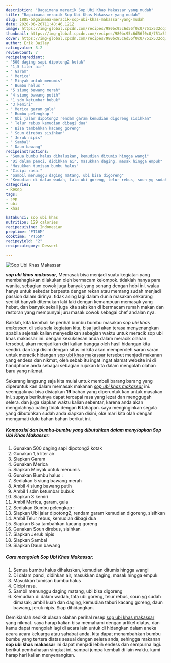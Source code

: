 ```yaml
---
description: "Bagaimana meracik Sop Ubi Khas Makassar yang mudah"
title: "Bagaimana meracik Sop Ubi Khas Makassar yang mudah"
slug: 1885-bagaimana-meracik-sop-ubi-khas-makassar-yang-mudah
date: 2020-06-26T11:48:46.121Z
image: https://img-global.cpcdn.com/recipes/980bc95c6d56f0c0/751x532cq70/sop-ubi-khas-makassar-foto-resep-utama.jpg
thumbnail: https://img-global.cpcdn.com/recipes/980bc95c6d56f0c0/751x532cq70/sop-ubi-khas-makassar-foto-resep-utama.jpg
cover: https://img-global.cpcdn.com/recipes/980bc95c6d56f0c0/751x532cq70/sop-ubi-khas-makassar-foto-resep-utama.jpg
author: Erik Bailey
ratingvalue: 3.2
reviewcount: 7
recipeingredient:
- "500 daging sapi dipotong2 kotak"
- "1,5 liter air"
- " Garam"
- " Merica"
- " Minyak untuk menumis"
- " Bumbu halus "
- "5 siung bawang merah"
- "4 siung bawang putih"
- "1 sdm ketumbar bubuk"
- "3 kemiri"
- " Merica garam gula"
- " Bumbu pelengkap "
- " Ubi jalar dipotong2 rendam garam kemudian digoreng sisihkan"
- " Telur rebus kemudian dibagi dua"
- " Bisa tambahkan kacang goreng"
- " Soun direbus sisihkan"
- " Jeruk nipis"
- " Sambal"
- " Daun bawang"
recipeinstructions:
- "Semua bumbu halus dihaluskan, kemudian ditumis hingga wangi"
- "Di dalam panci, didihkan air, masukkan daging, masak hingga empuk"
- "Masukkan tumisan bumbu halus"
- "Cicipi rasa."
- "Sambil menunggu daging matang, ubi bisa digoreng"
- "Kemudian di dalam wadah, tata ubi goreng, telur rebus, soun yg sudah dimasak; ambil kuah dan daging, kemudian taburi kacang goreng, daun bawang, jeruk nipis. Siap dihidangkan."
categories:
- Resep
tags:
- sop
- ubi
- khas

katakunci: sop ubi khas 
nutrition: 129 calories
recipecuisine: Indonesian
preptime: "PT16M"
cooktime: "PT55M"
recipeyield: "2"
recipecategory: Dessert

---
```



![Sop Ubi Khas Makassar](https://img-global.cpcdn.com/recipes/980bc95c6d56f0c0/751x532cq70/sop-ubi-khas-makassar-foto-resep-utama.jpg)

<b><i>sop ubi khas makassar</i></b>, Memasak bisa menjadi suatu kegiatan yang membahagiakan dilakukan oleh bermacam kelompok. tidaklah hanya para wanita, sebagian cowok juga banyak yang senang dengan hobi ini. walau hanya untuk sekedar berpesta dengan rekan atau memang sudah menjadi passion dalam dirinya. tidak asing lagi dalam dunia masakan sekarang sedikit banyak ditemukan laki laki dengan kemampuan memasak yang hebat, dan banyak sekali juga kita saksikan di bermacam rumah makan dan restoran yang mempunyai juru masak cowok sebagai chef andalan nya.

Baiklah, kita kembali ke perihal bumbu bumbu masakan <i>sop ubi khas makassar</i>. di sela sela kegiatan kita, bisa jadi akan terasa menyenangkan apabila sejenak kalian menyediakan sebagian waktu untuk meracik sop ubi khas makassar ini. dengan kesuksesan anda dalam meracik olahan tersebut, akan menjadikan diri kalian bangga oleh hasil hidangan kita sendiri. dan lagi disini dengan situs ini kita akan memperoleh saran saran untuk meracik hidangan <u>sop ubi khas makassar</u> tersebut menjadi makanan yang endess dan nikmat, oleh sebab itu ingat ingat alamat website ini di handphone anda sebagai sebagian rujukan kita dalam mengolah olahan baru yang nikmat.




Sekarang langsung saja kita mulai untuk membeli barang barang yang diperuntuk kan dalam memasak makanan <u><i>sop ubi khas makassar</i></u> ini. seenggaknya bisa disiapkan <b>19</b> bahan yang diperuntuk kan untuk masakan ini. supaya berikutnya dapat tercapai rasa yang lezat dan menggugah selera. dan juga siapkan waktu kalian sebentar, karena anda akan mengolahnya paling tidak dengan <b>6</b> tahapan. saya menginginkan segala yang dibutuhkan sudah anda siapkan disini, oke mari kita olah dengan mengamati dulu bahan bahan berikut ini.

<!--inarticleads1-->

##### Komposisi dan bumbu-bumbu yang dibutuhkan dalam menyiapkan Sop Ubi Khas Makassar:

1. Gunakan 500 daging sapi dipotong2 kotak
1. Gunakan 1,5 liter air
1. Siapkan  Garam
1. Gunakan  Merica
1. Siapkan  Minyak untuk menumis
1. Gunakan  Bumbu halus :
1. Sediakan 5 siung bawang merah
1. Ambil 4 siung bawang putih
1. Ambil 1 sdm ketumbar bubuk
1. Siapkan 3 kemiri
1. Ambil  Merica, garam, gula
1. Sediakan  Bumbu pelengkap :
1. Siapkan  Ubi jalar dipotong2, rendam garam kemudian digoreng, sisihkan
1. Ambil  Telur rebus, kemudian dibagi dua
1. Siapkan  Bisa tambahkan kacang goreng
1. Gunakan  Soun direbus, sisihkan
1. Siapkan  Jeruk nipis
1. Siapkan  Sambal
1. Siapkan  Daun bawang




<!--inarticleads2-->

##### Cara mengolah Sop Ubi Khas Makassar:

1. Semua bumbu halus dihaluskan, kemudian ditumis hingga wangi
1. Di dalam panci, didihkan air, masukkan daging, masak hingga empuk
1. Masukkan tumisan bumbu halus
1. Cicipi rasa.
1. Sambil menunggu daging matang, ubi bisa digoreng
1. Kemudian di dalam wadah, tata ubi goreng, telur rebus, soun yg sudah dimasak; ambil kuah dan daging, kemudian taburi kacang goreng, daun bawang, jeruk nipis. Siap dihidangkan.




Demikianlah sedikit ulasan olahan perihal resep <u>sop ubi khas makassar</u> yang nikmat. saya harap kalian bisa memahami dengan artikel diatas, dan kamu dapat mengolah lagi di acara lain untuk di hidangkan dalam aneka acara acara keluarga atau sahabat anda. kita dapat menambahkan bumbu bumbu yang tertera diatas sesuai dengan selera anda, sehingga makanan <b>sop ubi khas makassar</b> ini dapat menjadi lebih endess dan sempurna lagi. berikut pembahasan singkat ini, sampai jumpa kembali di lain waktu. kami harap hari kalian menyenangkan.
